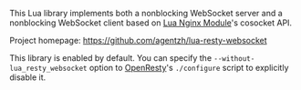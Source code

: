 <!---
    @title         Lua Resty Web Socket Library
    @creator       Yichun Zhang
    @created       2013-09-30 06:20 GMT
    @modifier      Yichun Zhang
    @modifier_link yichun-zhang
    @modified      2013-09-30 06:24 GMT
    @changes       3
--->

This Lua library implements both a nonblocking WebSocket server and a nonblocking
WebSocket client based on [Lua Nginx Module](lua-nginx-module.html)'s cosocket
API.

Project homepage: https://github.com/agentzh/lua-resty-websocket

This library is enabled by default. You can specify the `--without-lua_resty_websocket` option
to [OpenResty](openresty.html)'s `./configure` script to explicitly disable it.
